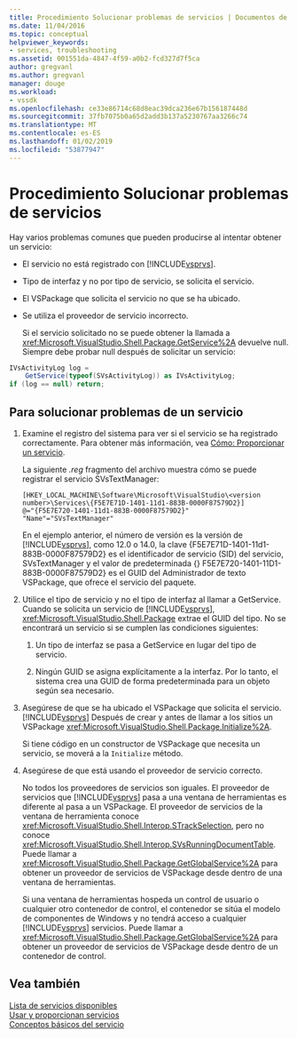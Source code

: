```yaml
---
title: Procedimiento Solucionar problemas de servicios | Documentos de Microsoft
ms.date: 11/04/2016
ms.topic: conceptual
helpviewer_keywords:
- services, troubleshooting
ms.assetid: 001551da-4847-4f59-a0b2-fcd327d7f5ca
author: gregvanl
ms.author: gregvanl
manager: douge
ms.workload:
- vssdk
ms.openlocfilehash: ce33e86714c68d8eac39dca236e67b156187448d
ms.sourcegitcommit: 37fb7075b0a65d2add3b137a5230767aa3266c74
ms.translationtype: MT
ms.contentlocale: es-ES
ms.lasthandoff: 01/02/2019
ms.locfileid: "53877947"
---
```

# <a name="how-to-troubleshoot-services"></a>Procedimiento Solucionar problemas de servicios
Hay varios problemas comunes que pueden producirse al intentar obtener un servicio:  
  
- El servicio no está registrado con [!INCLUDE[vsprvs](../code-quality/includes/vsprvs_md.md)].  
  
- Tipo de interfaz y no por tipo de servicio, se solicita el servicio.  
  
- El VSPackage que solicita el servicio no que se ha ubicado.  
  
- Se utiliza el proveedor de servicio incorrecto.  
  
  Si el servicio solicitado no se puede obtener la llamada a <xref:Microsoft.VisualStudio.Shell.Package.GetService%2A> devuelve null. Siempre debe probar null después de solicitar un servicio:  
  
```csharp  
IVsActivityLog log =   
    GetService(typeof(SVsActivityLog)) as IVsActivityLog;  
if (log == null) return;  
```  
  
## <a name="to-troubleshoot-a-service"></a>Para solucionar problemas de un servicio  
  
1. Examine el registro del sistema para ver si el servicio se ha registrado correctamente. Para obtener más información, vea [Cómo: Proporcionar un servicio](../extensibility/how-to-provide-a-service.md).  
  
    La siguiente *.reg* fragmento del archivo muestra cómo se puede registrar el servicio SVsTextManager:  
  
   ```  
   [HKEY_LOCAL_MACHINE\Software\Microsoft\VisualStudio\<version number>\Services\{F5E7E71D-1401-11d1-883B-0000F87579D2}]  
   @="{F5E7E720-1401-11d1-883B-0000F87579D2}"  
   "Name"="SVsTextManager"  
   ```  
  
    En el ejemplo anterior, el número de versión es la versión de [!INCLUDE[vsprvs](../code-quality/includes/vsprvs_md.md)], como 12.0 o 14.0, la clave {F5E7E71D-1401-11d1-883B-0000F87579D2} es el identificador de servicio (SID) del servicio, SVsTextManager y el valor de predeterminada {} F5E7E720-1401-11D1-883B-0000F87579D2} es el GUID del Administrador de texto VSPackage, que ofrece el servicio del paquete.  
  
2. Utilice el tipo de servicio y no el tipo de interfaz al llamar a GetService. Cuando se solicita un servicio de [!INCLUDE[vsprvs](../code-quality/includes/vsprvs_md.md)], <xref:Microsoft.VisualStudio.Shell.Package> extrae el GUID del tipo. No se encontrará un servicio si se cumplen las condiciones siguientes:  
  
   1.  Un tipo de interfaz se pasa a GetService en lugar del tipo de servicio.  
  
   2.  Ningún GUID se asigna explícitamente a la interfaz. Por lo tanto, el sistema crea una GUID de forma predeterminada para un objeto según sea necesario.  
  
3. Asegúrese de que se ha ubicado el VSPackage que solicita el servicio. [!INCLUDE[vsprvs](../code-quality/includes/vsprvs_md.md)] Después de crear y antes de llamar a los sitios un VSPackage <xref:Microsoft.VisualStudio.Shell.Package.Initialize%2A>.  
  
    Si tiene código en un constructor de VSPackage que necesita un servicio, se moverá a la `Initialize` método.  
  
4. Asegúrese de que está usando el proveedor de servicio correcto.  
  
    No todos los proveedores de servicios son iguales. El proveedor de servicios que [!INCLUDE[vsprvs](../code-quality/includes/vsprvs_md.md)] pasa a una ventana de herramientas es diferente al pasa a un VSPackage. El proveedor de servicios de la ventana de herramienta conoce <xref:Microsoft.VisualStudio.Shell.Interop.STrackSelection>, pero no conoce <xref:Microsoft.VisualStudio.Shell.Interop.SVsRunningDocumentTable>. Puede llamar a <xref:Microsoft.VisualStudio.Shell.Package.GetGlobalService%2A> para obtener un proveedor de servicios de VSPackage desde dentro de una ventana de herramientas.  
  
    Si una ventana de herramientas hospeda un control de usuario o cualquier otro contenedor de control, el contenedor se sitúa el modelo de componentes de Windows y no tendrá acceso a cualquier [!INCLUDE[vsprvs](../code-quality/includes/vsprvs_md.md)] servicios. Puede llamar a <xref:Microsoft.VisualStudio.Shell.Package.GetGlobalService%2A> para obtener un proveedor de servicios de VSPackage desde dentro de un contenedor de control.  
  
## <a name="see-also"></a>Vea también  
 [Lista de servicios disponibles](../extensibility/internals/list-of-available-services.md)   
 [Usar y proporcionan servicios](../extensibility/using-and-providing-services.md)   
 [Conceptos básicos del servicio](../extensibility/internals/service-essentials.md)
